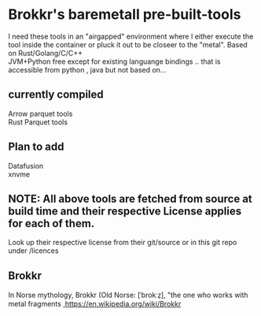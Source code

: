 # Brokkr's baremetall pre-built-tools 
I need these tools in an "airgapped" environment where I either execute the tool inside the container or pluck it out to be closeer to the "metal". Based on Rust/Golang/C/C++  
JVM+Python free except for existing languange bindings .. that is accessible from python , java but not based on...
 

## currently compiled
 Arrow parquet tools  
 Rust Parquet tools  

## Plan to add
 Datafusion  
 xnvme  
 

## NOTE: All above tools are fetched from source at build time and their respective License applies for each of them.
Look up their respective license from their git/source or in this git repo under /licences

## Brokkr
 In Norse mythology, Brokkr (Old Norse: [ˈbrokːz̠], "the one who works with metal fragments  ,https://en.wikipedia.org/wiki/Brokkr

